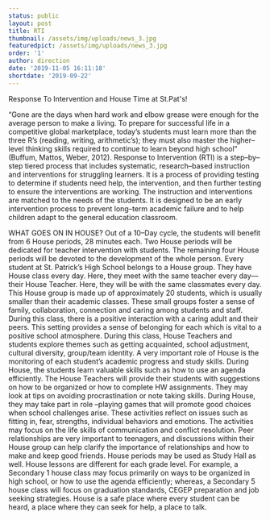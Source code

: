 ```yaml
---
status: public
layout: post
title: RTI
thumbnail: /assets/img/uploads/news_3.jpg
featuredpict: /assets/img/uploads/news_3.jpg
order: '1'
author: direction
date: '2019-11-05 16:11:18'
shortdate: '2019-09-22'
---
```

Response To Intervention and House Time at St.Pat's!

“Gone are the days when hard work and elbow grease were enough for the average person to make a living. To prepare for successful life in a competitive global marketplace, today’s students must learn more than the three R’s (reading, writing, arithmetic’s); they must also master the higher–level thinking skills required to continue to learn beyond high school” (Buffum, Mattos, Weber, 2012).  Response to Intervention (RTI) is a step–by–step tiered process that includes systematic, research–based instruction and interventions for struggling learners. It is a process of providing testing to determine if students need help, the intervention, and then further testing to ensure the interventions are working. The instruction and interventions are matched to the needs of the students. It is designed to be an early intervention process to prevent long–term academic failure and to help children adapt to the general education classroom. 


WHAT GOES ON IN HOUSE?
Out of a 10–Day cycle, the students will benefit from 6 House periods, 28 minutes each. Two House periods will be dedicated for teacher intervention with students. The remaining four House periods will be devoted to the development of the whole person. 
Every student at St. Patrick’s High School belongs to a House group. They have House class every day. Here, they meet with the same teacher every day—their House Teacher. Here, they will be with the same classmates every day. This House group is made up of approximately 20 students, which is usually smaller than their academic classes. These small groups foster a sense of family, collaboration, connection and caring among students and staff. During this class, there is a positive interaction with a caring adult and their peers. This setting provides a sense of belonging for each which is vital to a positive school atmosphere. 
During this class, House Teachers and students explore themes such as getting acquainted, school adjustment, cultural diversity, group/team identity. 
A very important role of House is the monitoring of each student’s academic progress and study skills. During House, the students learn valuable skills such as how to use an agenda efficiently. The House Teachers will provide their students with suggestions on how to be organized or how to complete HW assignments. They may look at tips on avoiding procrastination or note taking skills. 
During House, they may take part in role –playing games that will promote good choices when school challenges arise. These activities reflect on issues such as fitting in, fear, strengths, individual behaviors and emotions. The activities may focus on the life skills of communication and conflict resolution. Peer relationships are very important to teenagers, and discussions within their House group can help clarify the importance of relationships and how to make and keep good friends. House periods may be used as Study Hall as well. 
House lessons are different for each grade level. For example, a Secondary 1 house class may focus primarily on ways to be organized in high school, or how to use the agenda efficiently; whereas, a Secondary 5 house class will focus on graduation standards, CEGEP preparation and job seeking strategies. 
House is a safe place where every student can be heard, a place where they can seek for help, a place to talk.
